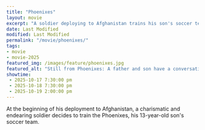 ```yaml
---
title: "Phoenixes"
layout: movie
excerpt: "A soldier deploying to Afghanistan trains his son's soccer team."
date: Last Modified
modified: Last Modified
permalink: "/movie/phoenixes/"
tags: 
- movie
- movie-2025
featured_img: /images/feature/phoenixes.jpg
featured_alt: "Still from Phoenixes: A father and son have a conversation sitting on the back of a minivan."
showtime: 
 - 2025-10-17 7:30:00 pm
 - 2025-10-18 7:30:00 pm
 - 2025-10-19 2:00:00 pm
---
```


At the beginning of his deployment to Afghanistan, a charismatic and endearing soldier decides to train the Phoenixes, his 13-year-old son's soccer team.
